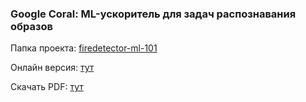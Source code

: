 ### Google Coral: ML-ускоритель для задач распознавания образов

Папка проекта: [firedetector-ml-101](https://github.com/volodink/aes-uav-101/tree/dev/firedetector-ml-101)

Онлайн версия: [тут](ttps://volodink.github.io/aes-uav-101/firedetector-ml-101/live/index.html)

Скачать PDF: [тут](https://volodink.github.io/aes-uav-101/firedetector-ml-101/platformio-101.pdf)